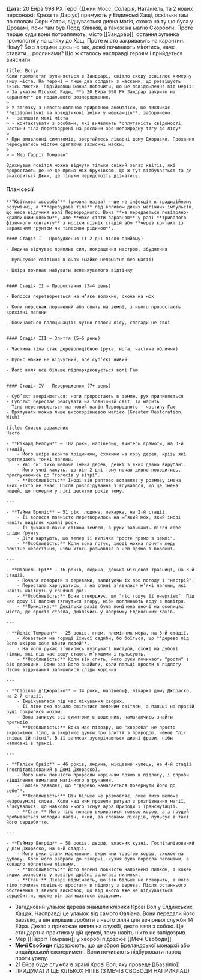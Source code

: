 **Дата:** 20 Ейра 998 РХ
Герої (Джин Мосс, Соларія, Натаніель, та 2 нових персонажі: Креза та Даріус) прямують у Елдинські Хащі, оскільки там по словам Сори Катри, відчувається дивна магія, схожа на ту що була у Дроаамі, поки там був Лорд Клинків, а також на магію Скорботи. Проте перше куди вони потрапляють, місто [[Зандрар]], остання зупинка громопотягу на шляху до Хащ. Проте місто закривають на карантин. Чому? Бо з людьми щось не так, деякі починають мінятись, наче ставати... рослинами? Що ж сталось насправді героям і прийдеться вияснити
```ad-note
title: Вступ
Коли громопотяг зупиняється в Зандрарі, світло сходу освітлює химерну тишу міста. На пероні — лише два солдати з масками, що розвішують якісь листки. Підійшовши можна побачити, що це повідомлення від мерії: 
> За указом Міської Ради, **з 20 Ейра 998 РХ Зандрар закрито на карантин** до подальшого розпорядження.
> 
> У зв'язку з невстановленою природною аномалією, що викликає **фізіологічні та поведінкові зміни у мешканців**, заборонено:
> - залишати межі міста
> - контактувати з особами, які виявляють *сплутаність свідомості, частини тіла перетворрені на рослини або неприродну тягу до лісу*
> 
> При виявленні симптомів, звертайтесь лікарні дому Джораско. Прохання пересуватись містом одягаючи захиснні маски. 
>
> — Мер Ґарріт Томраан"

Вдихнувши повітря можна відчути тільки свіжий запах квітів, які проростають де-не-де прямо між бруківкою. Що ж тут відбувається та де знаходиться Джин, це тільки передстоїть дізнатись.
```
#### План сесії
```ad-hint
**"Квіткова хвороба"** (умовна назва) — це не інфекція в традиційному розумінні, а **перебудова тіла** під впливом диких магічних імпульсів, що несе відлуння волі Первородного. Вона **не передається повітряно-краплинним шляхом**, але **може стати заразною** у разі **тривалого фізичного контакту** з носієм пізніх стадій або **через контакт із зараженим ґрунтом чи тілесною рідиною**.

#### Стадія I — Пробудження (1–2 дні після прийому)

- Людина відчуває приплив сил, покращення настрою, збудження
    
- Пульсуюче світіння в очах (майже непомітне без магії)
    
- Шкіра починає набувати зеленкуватого відтінку
    

#### Стадія II — Проростання (3–4 день)

- Волосся перетворюється на м’яке волокно, схоже на мох
    
- Коли персонаж поранений або спить на землі, з нього проростають крихітні пагони
    
- Починаються галюцинації: чутно голоси лісу, спогади не свої
    

#### Стадія III — Злиття (5–6 день)

- Частина тіла стає деревоподібною (рука, нога, частина обличчя)
    
- Пульс майже не відчутний, але суб’єкт живий
    
- Його воля все більше підпорядковується волі Гаю
    

#### Стадія IV — Переродження (7+ день)

- Суб’єкт вкорінюється: ноги проростають в землю, рух припиняється
- Суб'єкт перестає реагувати на зовнішній світ, та марить
- Тіло перетворюється на новий пагін Первородного — частину Гаю
- Врятувати можна лише високорівневою магією (Greater Restoration, Wish)
```
```ad-note
title: Список заражених
Часто 

- **Рікард Мелоун** — 102 роки, напівельф, вчитель грамоти, на 3-й стадії.  
    - Його шкіра вкрита тріщинами, схожими на кору дерев, крізь які проглядають тонкі пагони.  
    - Уві сні тихо шепоче імена дерев, деякі з яких давно вирубані.  
    - Його учні кажуть, що він 2 дні тому почав дивно поводитись, прислухаючись до "голосів у вітрі".  
    - **Особливість:** Іноді він раптово вставляє у розмову імена, яких ніхто не знає. Після розслідування з’ясувалося, що це імена людей, що померли у лісі десятки років тому. 

---

- **Тайна Бреліс** — 51 рік, людина, пекарка, на 2-й стадії.  
    - Її волосся повністю перетворилось на м’який мох, який іноді навіть виділяє краплі роси.  
    - Її дихання пахне свіжою землею, а руки залишають після себе сліди ґрунту.  
    - Діти жартують, що тепер її випічка "росте прямо з землі".  
    - **Особливість:** Коли вона готує, іноді можна почути ледь помітне шелестіння, ніби хтось розмовляє з нею прямо в борошні.

---

- **Ліанель Ерт** — 16 років, людина, донька місцевої травниці, на 3-й стадії.  
    - Почала говорити з деревами, запитуючи їх про погоду і "настрій".  
    - Перестала харчуватись, а на спині з’явилися м’які пагони, які навіть квітнуть у сонячні дні.  
    - **Особливість:** Вона стверджує, що "ліс годує її енергією". Під час дощу її пагони тягнуться вгору, ніби поглинають воду з повітря.  
    - **Примітка:** Декілька разів була помічена вночі на околицях міста, де просто стояла, дивлячись у напрямку Елдинських Хащів.

---

- **Йоліс Томраан** — 25 років, гном, племінник мера, на 3-й стадії.  
    - Ховається на горищі їхньої садиби, бо боїться, що *"дерево під його шкірою хоче вбити людей"*.  
    - На його руках з’явились вузлуваті виступи, схожі на дубові гілки, які під час дощу стають м’якшими і пульсують.  
    - **Особливість:** Коли він спить, його руки починають "рости" в бік деревини. Один раз його знайшли, коли пальці вросли в підлогу. Після відривання залишилися сліди коріння.

---

- **Сірілла д'Джораско** — 34 роки, напівельф, лікарка дому Джораско, на 2-й стадії.  
    - Інфікувалася під час лікування хворих.  
    - Її ліве око почало світитися зеленим світлом, а пальці на правій руці покрилися мохом.  
    - Вона записує всі симптоми в щоденник, намагаючись знайти протидію.  
    - **Особливість:** Вона має підозру, що "хвороба" не просто видозмінює тіло, а вкорінює думки про злиття з природою, немов "ліс співає їй пісні". В її записах зустрічаються дивні фрази, ніби написані в трансі.  

---

- **Галієн Орвіс** — 46 років, людина, місцевий купець, на 4-й стадії (госпіталізований в Домі Джораско).  
    - Його ноги повністю проросли корінням прямо в підлогу, і спроби відділення вимагали магічного втручання.  
    - Галієн заявляє, що *"дерево намагається повернути його до себе"*.  
    - **Особливість:** Він більше не розмовляє, лише тихо шепоче незрозумілі слова. Коли над ним провели ритуал з розпізнання магії, з’ясувалося, що навколо нього існує аура Природи і Трансмутації.  
    - **Стан:** Його тіло почало вкриватися тонкою корою, а з грудей пробивається молодий пагін, який, за словами лікарів, пульсує в такт його серцебиттю.

---

- **Геймар Енгрід** — 58 років, дворф, власник кузні. Госпіталізований у Дім Джораско, на 4-й стадії.  
    - Його руки стали масивними, вкритими товстою корою, схожою на дубову. Коли його забрали до лікарні, кузня була поросла пагонами, а ковадло обплетене ліанами.  
    - **Особливість:** Його легені повністю наповнені пилком, і кожен видих розносить у повітря дрібні золотаві пилинки.  
    - **Стан:** Лікарі відмічають, що він більше не говорить, а його тіло починає повільно вростати в підлогу з дерева. Після останнього обстеження з'явився висновок, що від нього вже не відчувається серцебиття, проте він залишається свідомим.

```
- Загадковий уламок дерева знайшли клірики Крові Вол у Елдинських Хащах. Насправді це уламок від самого Оаліана. Вони передали його Баззіліо, а він вирішив зробити з нього зілля для вечірньої служби 14 Ейра. Дехто з прихожан випив на службі, дехто взяв з собою. Це стандартна практика у цій церкві, тому навіть ніхто не запідозрив.
- Мер [[Ґарріт Томраан]] у хворобі підозрює [[Мечі Свободи]]
- **Мечі Свободи** підозрюють, що це зброя Бреландської монархії або ондайрський експеримент. Вони починають підбурювати народ проти уряду.
- 21 Ейра буде служба в храмі Крові Вол, яку проведе [[Баззіліо]]
- ПРИДУМАТИ ЩЕ КІЛЬКОХ НІПІВ (З МЕЧІВ СВОБОДИ НАПРИКЛАД)